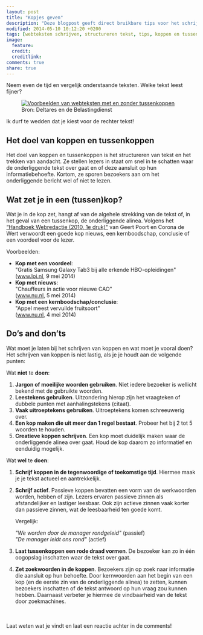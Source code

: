 ```yaml
---
layout: post
title: "Kopjes geven"
description: "Deze blogpost geeft direct bruikbare tips voor het schrijven van koppen en tussenkoppen voor webteksten."
modified: 2014-05-10 10:12:20 +0200
tags: [webteksten schrijven, structureren tekst, tips, koppen en tussenkoppen]
image:
  feature: 
  credit: 
  creditlink:
comments: true
share: true
---
```

Neem even de tijd en vergelijk onderstaande teksten. Welke tekst leest
fijner?
<figure>
<a href="../images/koppen.jpg" ><img src="../thumbnails/koppen_resized.jpg" alt="Voorbeelden van webteksten
met en zonder tussenkoppen" title="Klik op de afbeelding voor een vergroting. "></a>
<figcaption>Bron: Deltares en de Belastingdienst</figcaption>
</figure>
Ik durf te wedden dat je kiest voor de rechter tekst!

<h2>Het doel van koppen en tussenkoppen</h2>
Het doel van koppen en tussenkoppen is het structureren van tekst en
het trekken van aandacht. Ze
stellen lezers in staat om snel in te schatten waar de onderliggende
tekst over gaat en of deze aansluit op hun informatiebehoefte. Kortom,
ze sporen bezoekers aan om het onderliggende bericht wel of niet te
lezen.

<h2>Wat zet je in een (tussen)kop?</h2>
Wat je in de kop zet, hangt af van de algehele strekking van de tekst of, in het geval van een tussenkop, de onderliggende alinea. 
Volgens het <a href="http://www.bol.com/nl/p/handboek-webredactie/1001004009905814">
“Handboek Webredactie (2010, 1e druk)"</a> van Geert Poort en
Corona de Wert verwoordt een goede kop nieuws, een kernboodschap,
conclusie of een voordeel voor de lezer.

Voorbeelden:

-  **Kop met een voordeel**:  
"Gratis Samsung Galaxy Tab3 bij alle erkende HBO-opleidingen" (www.loi.nl, 9 mei 2014)  
- **Kop met nieuws**:  
"Chauffeurs in actie voor nieuwe CAO"  
(www.nu.nl, 5 mei 2014)  
-  **Kop met een kernboodschap/conclusie**:  
"Appel meest vervuilde fruitsoort"  
(www.nu.nl, 4 mei 2014)

<h2>Do’s and don’ts</h2>
Wat moet je laten bij het schrijven van koppen en wat moet je vooral doen?
Het schrijven van koppen is niet lastig, als je je houdt aan de volgende punten:

Wat **niet** te **doen**:

1.	**Jargon of moeilijke woorden gebruiken**. Niet iedere bezoeker is
wellicht bekend met de gebruikte woorden.  
2. **Leestekens gebruiken**. Uitzondering hierop zijn het vraagteken of dubbele punten met aanhalingstekens (citaat).
3.	**Vaak uitroeptekens gebruiken**. Uitroeptekens komen schreeuwerig over. 
4.	**Een kop maken die uit meer dan 1 regel bestaat**. Probeer het bij 2 tot 5 woorden te houden. 
5.	**Creatieve koppen schrijven**. Een kop moet duidelijk maken waar de onderliggende alinea over gaat. Houd de kop daarom zo informatief en eenduidig mogelijk. 

Wat **wel** te **doen**:

1.	**Schrijf koppen in de tegenwoordige of toekomstige tijd**. Hiermee maak je je tekst actueel en aantrekkelijk. 
2.	**Schrijf actief**. Passieve koppen bevatten een vorm van de werkwoorden worden, hebben of zijn. Lezers ervaren passieve
      zinnen als afstandelijker en lastiger leesbaar.  Ook zijn actieve zinnen vaak korter dan passieve zinnen, wat de
      leesbaarheid ten goede komt.

	Vergelijk:
	
	 _"We worden door de manager rondgeleid"_ (passief)  
	 _"De manager leidt ons rond"_ (actief)
	
3.	**Laat tussenkoppen een rode draad vormen**. De bezoeker kan zo in één oogopslag inschatten waar de tekst over gaat. 
4.	**Zet zoekwoorden in de koppen**. Bezoekers zijn op zoek naar informatie die aansluit op hun behoefte. Door kernwoorden aan het begin van een kop (en de eerste zin van de onderliggende alinea) te zetten, kunnen bezoekers inschatten of de tekst antwoord op hun vraag zou kunnen  hebben. Daarnaast verbeter je hiermee de vindbaarheid van de tekst door zoekmachines.


<br><br>
Laat weten wat je vindt en laat een reactie achter in de comments!
